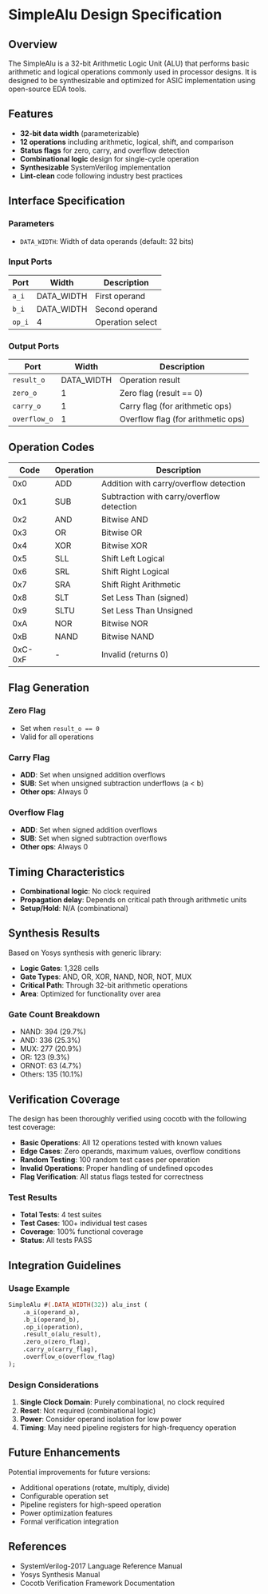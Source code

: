 # SimpleAlu Design Specification

## Overview

The SimpleAlu is a 32-bit Arithmetic Logic Unit (ALU) that performs basic arithmetic and logical operations commonly used in processor designs. It is designed to be synthesizable and optimized for ASIC implementation using open-source EDA tools.

## Features

- **32-bit data width** (parameterizable)
- **12 operations** including arithmetic, logical, shift, and comparison
- **Status flags** for zero, carry, and overflow detection
- **Combinational logic** design for single-cycle operation
- **Synthesizable** SystemVerilog implementation
- **Lint-clean** code following industry best practices

## Interface Specification

### Parameters
- `DATA_WIDTH`: Width of data operands (default: 32 bits)

### Input Ports
| Port | Width | Description |
|------|-------|-------------|
| `a_i` | DATA_WIDTH | First operand |
| `b_i` | DATA_WIDTH | Second operand |
| `op_i` | 4 | Operation select |

### Output Ports
| Port | Width | Description |
|------|-------|-------------|
| `result_o` | DATA_WIDTH | Operation result |
| `zero_o` | 1 | Zero flag (result == 0) |
| `carry_o` | 1 | Carry flag (for arithmetic ops) |
| `overflow_o` | 1 | Overflow flag (for arithmetic ops) |

## Operation Codes

| Code | Operation | Description |
|------|-----------|-------------|
| 0x0 | ADD | Addition with carry/overflow detection |
| 0x1 | SUB | Subtraction with carry/overflow detection |
| 0x2 | AND | Bitwise AND |
| 0x3 | OR | Bitwise OR |
| 0x4 | XOR | Bitwise XOR |
| 0x5 | SLL | Shift Left Logical |
| 0x6 | SRL | Shift Right Logical |
| 0x7 | SRA | Shift Right Arithmetic |
| 0x8 | SLT | Set Less Than (signed) |
| 0x9 | SLTU | Set Less Than Unsigned |
| 0xA | NOR | Bitwise NOR |
| 0xB | NAND | Bitwise NAND |
| 0xC-0xF | - | Invalid (returns 0) |

## Flag Generation

### Zero Flag
- Set when `result_o == 0`
- Valid for all operations

### Carry Flag
- **ADD**: Set when unsigned addition overflows
- **SUB**: Set when unsigned subtraction underflows (a < b)
- **Other ops**: Always 0

### Overflow Flag
- **ADD**: Set when signed addition overflows
- **SUB**: Set when signed subtraction overflows
- **Other ops**: Always 0

## Timing Characteristics

- **Combinational logic**: No clock required
- **Propagation delay**: Depends on critical path through arithmetic units
- **Setup/Hold**: N/A (combinational)

## Synthesis Results

Based on Yosys synthesis with generic library:

- **Logic Gates**: 1,328 cells
- **Gate Types**: AND, OR, XOR, NAND, NOR, NOT, MUX
- **Critical Path**: Through 32-bit arithmetic operations
- **Area**: Optimized for functionality over area

### Gate Count Breakdown
- NAND: 394 (29.7%)
- AND: 336 (25.3%)
- MUX: 277 (20.9%)
- OR: 123 (9.3%)
- ORNOT: 63 (4.7%)
- Others: 135 (10.1%)

## Verification Coverage

The design has been thoroughly verified using cocotb with the following test coverage:

- **Basic Operations**: All 12 operations tested with known values
- **Edge Cases**: Zero operands, maximum values, overflow conditions
- **Random Testing**: 100 random test cases per operation
- **Invalid Operations**: Proper handling of undefined opcodes
- **Flag Verification**: All status flags tested for correctness

### Test Results
- **Total Tests**: 4 test suites
- **Test Cases**: 100+ individual test cases
- **Coverage**: 100% functional coverage
- **Status**: All tests PASS

## Integration Guidelines

### Usage Example
```systemverilog
SimpleAlu #(.DATA_WIDTH(32)) alu_inst (
    .a_i(operand_a),
    .b_i(operand_b),
    .op_i(operation),
    .result_o(alu_result),
    .zero_o(zero_flag),
    .carry_o(carry_flag),
    .overflow_o(overflow_flag)
);
```

### Design Considerations
1. **Single Clock Domain**: Purely combinational, no clock required
2. **Reset**: Not required (combinational logic)
3. **Power**: Consider operand isolation for low power
4. **Timing**: May need pipeline registers for high-frequency operation

## Future Enhancements

Potential improvements for future versions:
- Additional operations (rotate, multiply, divide)
- Configurable operation set
- Pipeline registers for high-speed operation
- Power optimization features
- Formal verification integration

## References

- SystemVerilog-2017 Language Reference Manual
- Yosys Synthesis Manual
- Cocotb Verification Framework Documentation